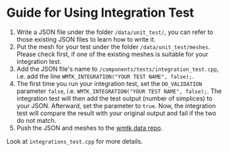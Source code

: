 # Guide for Using Integration Test

1. Write a JSON file under the folder `/data/unit_test/`, you can refer to those existing JSON files to learn how to write it.
2. Put the mesh for your test under the folder `/data/unit_test/meshes`. Please check first, if one of the existing meshes is suitable for your integration test.
3. Add the JSON file's name to `/components/tests/integration_test.cpp`, i.e. add the line `WMTK_INTEGRATION("YOUR TEST NAME", false);`.
4. The first time you run your integration test, set the `DO_VALIDATION` parameter `false`, i.e. `WMTK_INTEGRATION("YOUR TEST NAME", false);`. The integration test will then add the test output (number of simplices) to your JSON. Afterward, set the parameter to `true`. Now, the integration test will compare the result with your original output and fail if the two do not match.
5. Push the JSON and meshes to the [wmtk data repo](https://github.com/wildmeshing/data).

Look at `integrations_test.cpp` for more details.
